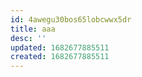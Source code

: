 ```yaml
---
id: 4awegu30bos65lobcwwx5dr
title: aaa
desc: ''
updated: 1682677885511
created: 1682677885511
---
```

